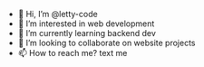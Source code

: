 - 👋 Hi, I’m @letty-code
- 👀 I’m interested in web development
- 🌱 I’m currently learning backend dev
- 💞️ I’m looking to collaborate on website projects
- 📫 How to reach me? text me



<!---
letty-code/letty-code is a ✨ special ✨ repository because its `README.md` (this file) appears on your GitHub profile.
You can click the Preview link to take a look at your changes.
--->

